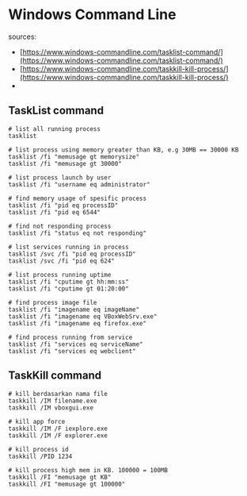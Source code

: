 # Windows Command Line

sources:
- [https://www.windows-commandline.com/tasklist-command/](https://www.windows-commandline.com/tasklist-command/)
- [https://www.windows-commandline.com/taskkill-kill-process/](https://www.windows-commandline.com/taskkill-kill-process/)
- 

## TaskList command

```
# list all running process
tasklist

# list process using memory greater than KB, e.g 30MB == 30000 KB
tasklist /fi "memusage gt memorysize"
tasklist /fi "memusage gt 30000"

# list process launch by user
tasklist /fi "username eq administrator"

# find memory usage of spesific process
tasklist /fi "pid eq processID"
tasklist /fi "pid eq 6544"

# find not responding process
tasklist /fi "status eq not responding"

# list services running in process
tasklist /svc /fi "pid eq processID"
tasklist /svc /fi "pid eq 624"

# list process running uptime
tasklist /fi "cputime gt hh:mm:ss"
tasklist /fi "cputime gt 01:20:00"

# find process image file
tasklist /fi "imagename eq imageName"
tasklist /fi "imagename eq VBoxWebSrv.exe"
tasklist /fi "imagename eq firefox.exe"

# find process running from service
tasklist /fi "services eq serviceName"
tasklist /fi "services eq webclient"
```

## TaskKill command

```
# kill berdasarkan nama file
taskkill /IM filename.exe
taskkill /IM vboxgui.exe

# kill app force
taskkill /IM /F iexplore.exe
taskkill /IM /F explorer.exe

# kill process id
taskkill /PID 1234

# kill process high mem in KB. 100000 = 100MB
taskkill /FI "memusage gt KB"
taskkill /FI "memusage gt 100000"


```


